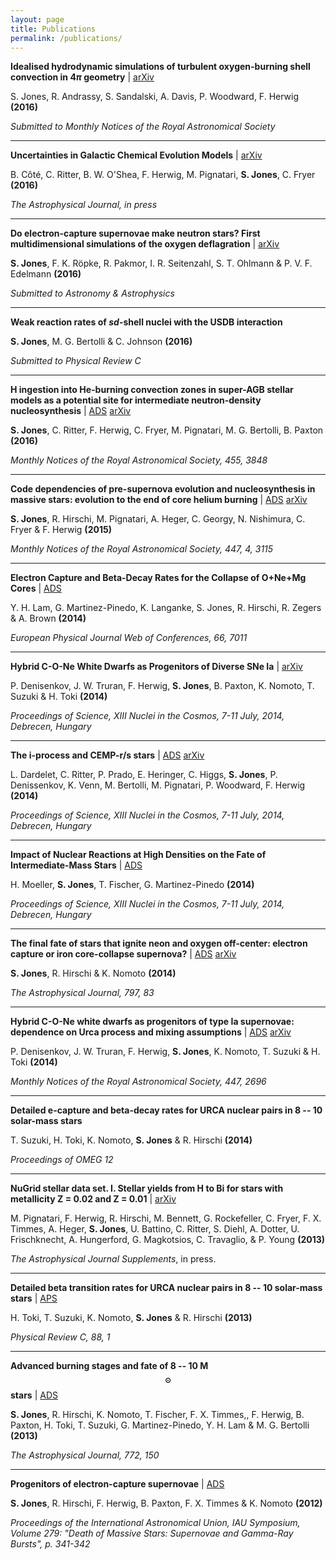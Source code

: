```yaml
---
layout: page
title: Publications
permalink: /publications/
---
```


__Idealised hydrodynamic simulations of turbulent oxygen-burning shell
convection in 4$\pi$ geometry__
| [arXiv](http://arxiv.org/abs/1605.03766)

S. Jones, R. Andrassy, S. Sandalski, A. Davis, P. Woodward, F. Herwig
__(2016)__

_Submitted to Monthly Notices of the Royal Astronomical Society_

---

__Uncertainties in Galactic Chemical Evolution Models__
| [arXiv](http://arxiv.org/abs/1509.06270)

B. C&ocirc;t&eacute;, C. Ritter, B. W. O'Shea, F. Herwig, M. Pignatari,
__S. Jones__, C. Fryer __(2016)__

_The Astrophysical Journal, in press_

---

__Do electron-capture supernovae make neutron stars? First multidimensional
simulations of the oxygen deflagration__
| [arXiv](http://arxiv.org/abs/1602.05771)

__S. Jones__, F. K. R&ouml;pke, R. Pakmor, I. R. Seitenzahl, S. T. Ohlmann & P. V.
F. Edelmann __(2016)__

_Submitted to Astronomy & Astrophysics_

---

__Weak reaction rates of *sd*-shell nuclei with the USDB interaction__

__S. Jones__, M. G. Bertolli & C. Johnson __(2016)__

_Submitted to Physical Review C_

---

__H ingestion into He-burning convection zones in super-AGB stellar models
as a potential site for intermediate neutron-density nucleosynthesis__
| [ADS](http://adsabs.harvard.edu/abs/2016MNRAS.455.3848J)
[arXiv](http://arxiv.org/abs/1510.07417)

__S. Jones__, C. Ritter, F. Herwig, C. Fryer, M. Pignatari, M. G. Bertolli,
B. Paxton __(2016)__

_Monthly Notices of the Royal Astronomical Society, 455, 3848_

---

__Code dependencies of pre-supernova evolution and nucleosynthesis in massive
stars: evolution to the end of core helium burning__
| [ADS](http://adsabs.harvard.edu/abs/2015MNRAS.447.3115J)
[arXiv](http://arxiv.org/abs/1412.6518)

__S. Jones__, R. Hirschi, M. Pignatari, A. Heger, C. Georgy, N. Nishimura,
C. Fryer & F. Herwig __(2015)__

_Monthly Notices of the Royal Astronomical Society, 447, 4, 3115_

---

__Electron Capture and Beta-Decay Rates for the Collapse of O+Ne+Mg Cores__ |
[ADS](http://adsabs.harvard.edu/abs/2014EPJWC..6607011L)

Y\. H\. Lam, G. Martinez-Pinedo, K. Langanke, S. Jones, R. Hirschi, R. Zegers &
A. Brown __(2014)__

_European Physical Journal Web of Conferences, 66, 7011_

---

__Hybrid C-O-Ne White Dwarfs as Progenitors of Diverse SNe Ia__
| [arXiv](http://arxiv.org/abs/1411.1471)

P\. Denisenkov, J. W. Truran, F. Herwig, __S. Jones__, B. Paxton, K. Nomoto, T.
Suzuki & H. Toki __(2014)__

_Proceedings of Science, XIII Nuclei in the Cosmos, 7-11 July, 2014, Debrecen,
Hungary_

---

__The i-process and CEMP-r/s stars__
| [ADS](http://adsabs.harvard.edu/abs/2014nic..confE.145D)
[arXiv](http://arxiv.org/abs/1505.05500)


L\. Dardelet, C. Ritter, P. Prado, E. Heringer, C. Higgs, __S. Jones__,
P\. Denissenkov, K. Venn, M. Bertolli, M. Pignatari, P. Woodward,
F\. Herwig __(2014)__

_Proceedings of Science, XIII Nuclei in the Cosmos, 7-11 July, 2014, Debrecen, Hungary_

---

__Impact of Nuclear Reactions at High Densities on the Fate of
Intermediate-Mass Stars__
| [ADS](http://adsabs.harvard.edu/abs/2014nic..confE.125M)


H. Moeller, __S. Jones__, T. Fischer, G. Martinez-Pinedo __(2014)__

_Proceedings of Science, XIII Nuclei in the Cosmos, 7-11 July, 2014, Debrecen,
Hungary_

---

__The final fate of stars that ignite neon and oxygen off-center:
electron capture or iron core-collapse supernova?__
| [ADS](http://adsabs.harvard.edu/abs/2014ApJ...797...83J)
[arXiv](http://arxiv.org/abs/1412.2878)

__S. Jones__, R. Hirschi & K. Nomoto __(2014)__

_The Astrophysical Journal, 797, 83_

---

__Hybrid C-O-Ne white dwarfs as progenitors of type Ia supernovae: dependence
on Urca process and mixing assumptions__ |
[ADS](http://adsabs.harvard.edu/abs/2015MNRAS.447.2696D)
[arXiv](http://arxiv.org/abs/1407.0248)

P\. Denisenkov, J. W. Truran, F. Herwig, __S. Jones__, K. Nomoto, T. Suzuki &
H. Toki __(2014)__

_Monthly Notices of the Royal Astronomical Society, 447, 2696_

---

__Detailed e-capture and beta-decay rates for URCA nuclear pairs in 8 -- 10
solar-mass stars__

T\. Suzuki, H. Toki, K. Nomoto, __S. Jones__ & R. Hirschi __(2014)__

_Proceedings of OMEG 12_

---

__NuGrid stellar data set. I. Stellar yields from H to Bi for stars with
metallicity Z = 0.02 and Z = 0.01__
| [arXiv](http://arxiv.org/abs/1307.6961)

M\. Pignatari, F. Herwig, R. Hirschi, M. Bennett, G. Rockefeller, C. Fryer, F.
X. Timmes, A. Heger, __S. Jones__, U. Battino, C. Ritter, S. Diehl, A. Dotter,
U. Frischknecht, A. Hungerford, G. Magkotsios, C. Travaglio, & P. Young
__(2013)__

_The Astrophysical Journal Supplements_, in press.

---

__Detailed beta transition rates for URCA nuclear pairs in 8 -- 10 solar-mass
stars__ | [APS](http://link.aps.org/doi/10.1103/PhysRevC.88.015806)

H\. Toki, T. Suzuki, K. Nomoto, __S. Jones__ & R. Hirschi __(2013)__

_Physical Review C, 88, 1_

---

__Advanced burning stages and fate of 8 -- 10 M$$_\odot$$ stars__
| [ADS](http://adsabs.harvard.edu/cgi-bin/bib_query?arXiv:1306.2030)

__S. Jones__, R. Hirschi, K. Nomoto, T. Fischer, F. X. Timmes,, F. Herwig, B.
Paxton, H. Toki, T. Suzuki, G. Martinez-Pinedo, Y. H. Lam & M. G. Bertolli
__(2013)__

_The Astrophysical Journal, 772, 150_

---

__Progenitors of electron-capture supernovae__
| [ADS](http://adsabs.harvard.edu/abs/2012IAUS..279..341J)

__S. Jones__, R. Hirschi, F. Herwig, B. Paxton, F. X. Timmes & K. Nomoto
__(2012)__

_Proceedings of the International Astronomical Union, IAU Symposium, Volume
279: "Death of Massive Stars: Supernovae and Gamma-Ray Bursts", p. 341-342_
